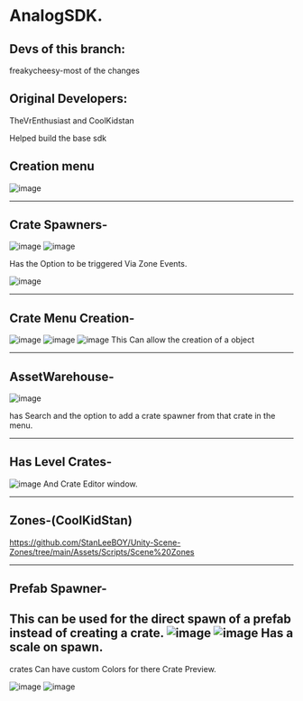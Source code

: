 # AnalogSDK.

## Devs of this branch:

freakycheesy-most of the changes

## Original Developers:

TheVrEnthusiast and CoolKidstan

Helped build the base sdk


## Creation menu

![image](https://github.com/user-attachments/assets/f15b5451-a9da-466b-9a26-5bc46c6fdc6a)

________________________________________________________________________________________
## Crate Spawners-

![image](https://github.com/user-attachments/assets/c369ef11-d7e4-444e-8be8-67e2614dc1c6)
![image](https://github.com/user-attachments/assets/5e3aea9e-7162-49f1-b3ee-5e00fe22e756)

Has the Option to be triggered Via Zone Events.

![image](https://github.com/user-attachments/assets/5a7e0a59-2a95-46f9-a957-7e842783a595)

-----------------------------------------------------------------------------------------
## Crate Menu Creation-

![image](https://github.com/user-attachments/assets/405f3b12-ee6a-44df-9153-eaa3774c075c)
![image](https://github.com/user-attachments/assets/1f0ae0b6-c06f-4630-bf0d-767c327e152f)
![image](https://github.com/user-attachments/assets/38eb72f3-e11f-4282-bf1b-0389f8e3659b)
This Can allow the creation of a object 

-----------------------------------------------------------------------------------------
## AssetWarehouse-

![image](https://github.com/user-attachments/assets/aed93066-aed7-4968-a7fb-32187bec587f)

has Search and the option to add a crate spawner from that crate in the menu.

------------------------------------------------------------------------------------------
## Has Level Crates-

![image](https://github.com/user-attachments/assets/d5b93ea1-bd7e-495c-8f83-05f87ac4f383)
And Crate Editor window.

------------------------------------------------------------------------------------------
## Zones-(CoolKidStan)

https://github.com/StanLeeBOY/Unity-Scene-Zones/tree/main/Assets/Scripts/Scene%20Zones

------------------------------------------------------------------------------------------
## Prefab Spawner-

This can be used for the direct spawn of a prefab instead of creating a crate.
![image](https://github.com/user-attachments/assets/b120e232-78c3-4ec3-84ba-60e26c21c277)
![image](https://github.com/user-attachments/assets/11f70f9d-fc2b-4a77-a697-70d56e33aa65)
Has a scale on spawn.
------------------------------------------------------------------------------------------

crates Can have custom Colors for there Crate Preview.

![image](https://github.com/user-attachments/assets/f7c01133-676d-4cb0-9960-d9de5262eec1)
![image](https://github.com/user-attachments/assets/cbc0e90a-486d-4a46-89ef-1a8128be7a74)

